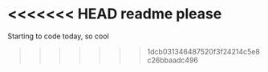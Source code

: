 <<<<<<< HEAD
readme please
=========
Starting to code today, so cool
>>>>>>> 1dcb031346487520f3f24214c5e8c26bbaadc496
